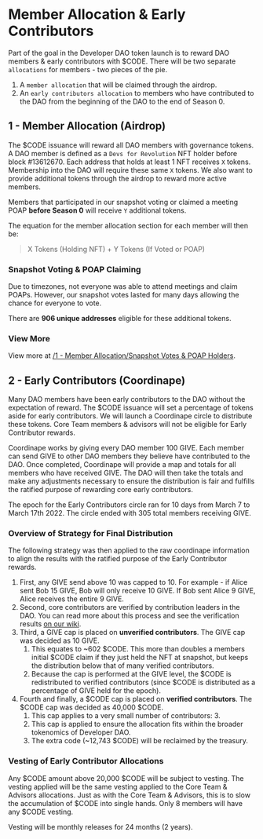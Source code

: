 # Member Allocation & Early Contributors

Part of the goal in the Developer DAO token launch is to reward DAO members & early contributors with $CODE. There will be two separate `allocations` for members - two pieces of the pie.

1. A `member allocation` that will be claimed through the airdrop.
2. An `early contributors allocation` to members who have contributed to the DAO from the beginning of the DAO to the end of Season 0.

## 1 - Member Allocation (Airdrop)

The $CODE issuance will reward all DAO members with governance tokens. A DAO member is defined as a `Devs for Revolution` NFT holder before block #13612670. Each address that holds at least 1 NFT receives `X` tokens. Membership into the DAO will require these same `X` tokens. We also want to provide additional tokens through the airdrop to reward more active members.

Members that participated in our snapshot voting or claimed a meeting POAP **before Season 0** will receive `Y` additional tokens.

The equation for the member allocation section for each member will then be:

> X Tokens (Holding NFT) + Y Tokens (If Voted or POAP)

### Snapshot Voting & POAP Claiming

Due to timezones, not everyone was able to attend meetings and claim POAPs. However, our snapshot votes lasted for many days allowing the chance for everyone to vote.

There are **906 unique addresses** eligible for these additional tokens.

### View More

View more at [/1 - Member Allocation/Snapshot Votes & POAP Holders](./1%20-%20Member%20Allocation/Snapshot%20Votes%20%26%20POAP%20Holders).

## 2 - Early Contributors (Coordinape)

Many DAO members have been early contributors to the DAO without the expectation of reward. The $CODE issuance will set a percentage of tokens aside for early contributors. We will launch a Coordinape circle to distribute these tokens. Core Team members & advisors will not be eligible for Early Contributor rewards.

Coordinape works by giving every DAO member 100 GIVE. Each member can send GIVE to other DAO members they believe have contributed to the DAO. Once completed, Coordinape will provide a map and totals for all members who have received GIVE. The DAO will then take the totals and make any adjustments necessary to ensure the distribution is fair and fulfills the ratified purpose of rewarding core early contributors.

The epoch for the Early Contributors circle ran for 10 days from March 7 to March 17th 2022. The circle ended with 305 total members receiving GIVE.

### Overview of Strategy for Final Distribution

The following strategy was then applied to the raw coordinape information to align the results with the ratified purpose of the Early Contributor rewards.

1. First, any GIVE send above 10 was capped to 10. For example - if Alice sent Bob 15 GIVE, Bob will only receive 10 GIVE. If Bob sent Alice 9 GIVE, Alice receives the entire 9 GIVE.
2. Second, core contributors are verified by contribution leaders in the DAO. You can read more about this process and see the verification results [on our wiki](https://developerdao.notion.site/85f6ebe5393a43d9aabd682c269bd8f9?v=90f747eca99e4a66afca60f5b7ff19d5).
3. Third, a GIVE cap is placed on **unverified contributors**. The GIVE cap was decided as 10 GIVE.
    1. This equates to ~602 $CODE. This more than doubles a members initial $CODE claim if they just held the NFT at snapshot, but keeps the distribution below that of many verified contributors.
    2. Because the cap is performed at the GIVE level, the $CODE is redistributed to verified contributors (since $CODE is distributed as a percentage of GIVE held for the epoch).
4. Fourth and finally, a $CODE cap is placed on **verified contributors**. The $CODE cap was decided as 40,000 $CODE.
    1. This cap applies to a very small number of contributors: 3.
    2. This cap is applied to ensure the allocation fits within the broader tokenomics of Developer DAO.
    3. The extra code (~12,743 $CODE) will be reclaimed by the treasury.

### Vesting of Early Contributor Allocations

Any $CODE amount above 20,000 $CODE will be subject to vesting. The vesting applied will be the same vesting applied to the Core Team & Advisors allocations. Just as with the Core Team & Advisors, this is to slow the accumulation of $CODE into single hands. Only 8 members will have any $CODE vesting.

Vesting will be monthly releases for 24 months (2 years).
